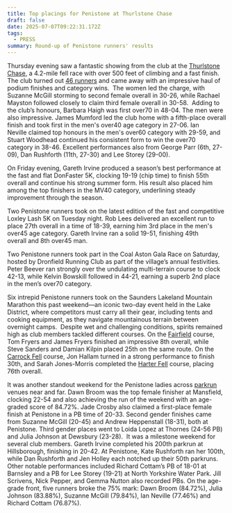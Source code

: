 ```yaml
---
title: Top placings for Penistone at Thurlstone Chase
draft: false
date: 2025-07-07T09:22:31.172Z
tags:
  - PRESS
summary: Round-up of Penistone runners' results
---
```

Thursday evening saw a fantastic showing from the club at the [Thurlstone Chase](https://pfrac.co.uk/races/thurlstone-chase), a 4.2-mile fell race with over 500 feet of climbing and a fast finish. The club turned out [46 runners](https://results.pfrac.co.uk/fell-league-2025/thurlstone-chase) and came away with an impressive haul of podium finishes and category wins.  The women led the charge, with Suzanne McGill storming to second female overall in 30-26, while Rachael Mayston followed closely to claim third female overall in 30-58.  Adding to the club’s honours, Barbara Haigh was first over70 in 48-04. The men were also impressive. James Mumford led the club home with a fifth-place overall finish and took first in the men's over40 age category in 27-06. Ian Neville claimed top honours in the men's over60 category with 29-59, and Stuart Woodhead continued his consistent form to win the over70 category in 38-46. Excellent performances also from George Parr (6th, 27-09), Dan Rushforth (11th, 27-30) and Lee Storey (29-00).

On Friday evening, Gareth Irvine produced a season’s best performance at the fast and flat DonFaster 5K, clocking 19-19 (chip time) to finish 55th overall and continue his strong summer form. His result also placed him among the top finishers in the MV40 category, underlining steady improvement through the season.

Two Penistone runners took on the latest edition of the fast and competitive Loxley Lash 5K on Tuesday night. Rob Lees delivered an excellent run to place 27th overall in a time of 18-39, earning him 3rd place in the men's over45 age category. Gareth Irvine ran a solid 19-51, finishing 49th overall and 8th over45 man.

Two Penistone runners took part in the Coal Aston Gala Race on Saturday, hosted by Dronfield Running Club as part of the village’s annual festivities. Peter Beever ran strongly over the undulating multi-terrain course to clock 42-13, while Kelvin Bowskill followed in 44-21, earning a superb 2nd place in the men’s over70 category.

Six intrepid Penistone runners took on the Saunders Lakeland Mountain Marathon this past weekend—an iconic two-day event held in the Lake District, where competitors must carry all their gear, including tents and cooking equipment, as they navigate mountainous terrain between overnight camps.  Despite wet and challenging conditions, spirits remained high as club members tackled different courses. On the [Fairfield](https://results.pfrac.co.uk/fell-league-2025/saunders-lakeland-mountain-marathon-fairfield) course, Tom Fryers and James Fryers finished an impressive 8th overall, while Steve Sanders and Damian Kilpin placed 25th on the same route. On the [Carrock Fell](https://results.pfrac.co.uk/fell-league-2025/saunders-lakeland-mountain-marathon-carrock-fell) course, Jon Hallam turned in a strong performance to finish 30th, and Sarah Jones-Morris completed the [Harter Fell](https://results.pfrac.co.uk/fell-league-2025/saunders-lakeland-mountain-marathon-harter-fell) course, placing 76th overall.

It was another standout weekend for the Penistone ladies across [parkrun](http://results.pfrac.co.uk/parkrun-2025/2025-07-05) venues near and far. Dawn Broom was the top female finisher at Mansfield, clocking 22-54 and also achieving the run of the weekend with an age-graded score of 84.72%. Jade Crosby also claimed a first-place female finish at Penistone in a PB time of 20-33. Second gender finishes came from Suzanne McGill (20-45) and Andrew Heppenstall (18-31), both at Penistone. Third gender places went to Loida Lopez at Thornes (24-56 PB) and Julia Johnson at Dewsbury (23-28).  It was a milestone weekend for several club members. Gareth Irvine completed his 200th parkrun at Hillsborough, finishing in 20-42. At Penistone, Kate Rushforth ran her 100th, while Dan Rushforth and Jen Holley each notched up their 50th parkruns. Other notable performances included Richard Cottam’s PB of 18-01 at Barnsley and a PB for Lee Storey (19-21) at North Yorkshire Water Park. Jill Scrivens, Nick Pepper, and Gemma Nutton also recorded PBs. On the age-grade front, five runners broke the 75% mark: Dawn Broom (84.72%), Julia Johnson (83.88%), Suzanne McGill (79.84%), Ian Neville (77.46%) and Richard Cottam (76.87%).